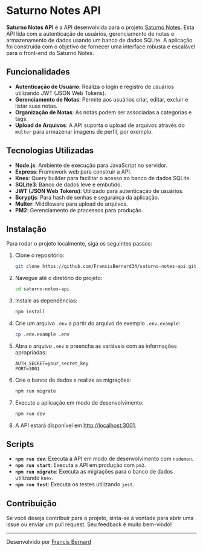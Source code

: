 
# Saturno Notes API

**Saturno Notes API** é a API desenvolvida para o projeto [Saturno Notes](https://github.com/FrancisBernard34/saturno-notes-frontend). Esta API lida com a autenticação de usuários, gerenciamento de notas e armazenamento de dados usando um banco de dados SQLite. A aplicação foi construída com o objetivo de fornecer uma interface robusta e escalável para o front-end do Saturno Notes.

## Funcionalidades

- **Autenticação de Usuário**: Realiza o login e registro de usuários utilizando JWT (JSON Web Tokens).
- **Gerenciamento de Notas**: Permite aos usuários criar, editar, excluir e listar suas notas.
- **Organização de Notas**: As notas podem ser associadas a categorias e tags.
- **Upload de Arquivos**: A API suporta o upload de arquivos através do `multer` para armazenar imagens de perfil, por exemplo.

## Tecnologias Utilizadas

- **Node.js**: Ambiente de execução para JavaScript no servidor.
- **Express**: Framework web para construir a API.
- **Knex**: Query builder para facilitar o acesso ao banco de dados SQLite.
- **SQLite3**: Banco de dados leve e embutido.
- **JWT (JSON Web Tokens)**: Utilizado para autenticação de usuários.
- **Bcryptjs**: Para hash de senhas e segurança da aplicação.
- **Multer**: Middleware para upload de arquivos.
- **PM2**: Gerenciamento de processos para produção.

## Instalação

Para rodar o projeto localmente, siga os seguintes passos:

1. Clone o repositório:

   ```bash
   git clone https://github.com/FrancisBernard34/saturno-notes-api.git
   ```

2. Navegue até o diretório do projeto:

   ```bash
   cd saturno-notes-api
   ```

3. Instale as dependências:

   ```bash
   npm install
   ```

4. Crie um arquivo `.env` a partir do arquivo de exemplo `.env.example`:

   ```bash
   cp .env.example .env
   ```

5. Abra o arquivo `.env` e preencha as variáveis com as informações apropriadas:

   ```env
   AUTH_SECRET=your_secret_key
   PORT=3001
   ```

6. Crie o banco de dados e realize as migrações:

   ```bash
   npm run migrate
   ```

7. Execute a aplicação em modo de desenvolvimento:

   ```bash
   npm run dev
   ```

8. A API estará disponível em [http://localhost:3001](http://localhost:3001).

## Scripts

- **`npm run dev`**: Executa a API em modo de desenvolvimento com `nodemon`.
- **`npm run start`**: Executa a API em produção com `pm2`.
- **`npm run migrate`**: Executa as migrações para o banco de dados utilizando `knex`.
- **`npm run test`**: Executa os testes utilizando `jest`.

## Contribuição

Se você deseja contribuir para o projeto, sinta-se à vontade para abrir uma issue ou enviar um pull request. Seu feedback é muito bem-vindo!



---

Desenvolvido por [Francis Bernard](https://github.com/FrancisBernard34)
